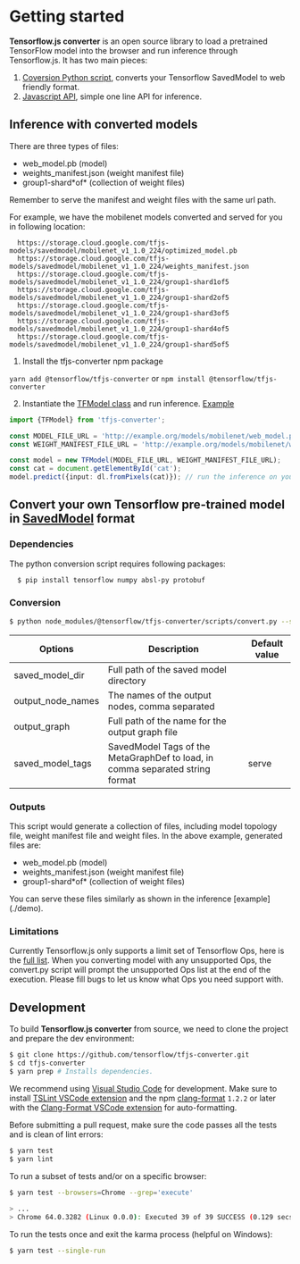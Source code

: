 # Getting started

**Tensorflow.js converter** is an open source library to load a pretrained TensorFlow model into the browser and run inference through Tensorflow.js.
It has two main pieces:
1. [Coversion Python script](./scripts/convert.py), converts your Tensorflow SavedModel to web friendly format.
2. [Javascript API](./src/executor/tf_model.ts), simple one line API for inference.

## Inference with converted models

There are three types of files:

* web_model.pb (model)
* weights_manifest.json (weight manifest file)
* group1-shard\*of\* (collection of weight files)

Remember to serve the manifest and weight files with the same url path.

For example, we have the mobilenet models converted and served for you in following location:

```
  https://storage.cloud.google.com/tfjs-models/savedmodel/mobilenet_v1_1.0_224/optimized_model.pb
  https://storage.cloud.google.com/tfjs-models/savedmodel/mobilenet_v1_1.0_224/weights_manifest.json
  https://storage.cloud.google.com/tfjs-models/savedmodel/mobilenet_v1_1.0_224/group1-shard1of5
  https://storage.cloud.google.com/tfjs-models/savedmodel/mobilenet_v1_1.0_224/group1-shard2of5
  https://storage.cloud.google.com/tfjs-models/savedmodel/mobilenet_v1_1.0_224/group1-shard3of5
  https://storage.cloud.google.com/tfjs-models/savedmodel/mobilenet_v1_1.0_224/group1-shard4of5
  https://storage.cloud.google.com/tfjs-models/savedmodel/mobilenet_v1_1.0_224/group1-shard5of5
```

1. Install the tfjs-converter npm package

`yarn add @tensorflow/tfjs-converter` or `npm install @tensorflow/tfjs-converter`

2. Instantiate the [TFModel class](./src/executor/tf_model.ts) and run inference. [Example](./demo/mobilenet.ts)


```typescript
import {TFModel} from 'tfjs-converter';

const MODEL_FILE_URL = 'http://example.org/models/mobilenet/web_model.pb';
const WEIGHT_MANIFEST_FILE_URL = 'http://example.org/models/mobilenet/weights_manifest.json';

const model = new TFModel(MODEL_FILE_URL, WEIGHT_MANIFEST_FILE_URL);
const cat = document.getElementById('cat');
model.predict({input: dl.fromPixels(cat)}); // run the inference on your model.
```


## Convert your own Tensorflow pre-trained model in [SavedModel](https://github.com/tensorflow/tensorflow/blob/master/tensorflow/python/saved_model/README.md) format

### Dependencies

The python conversion script requires following packages:

```bash
  $ pip install tensorflow numpy absl-py protobuf
```

### Conversion

```bash
$ python node_modules/@tensorflow/tfjs-converter/scripts/convert.py --saved_model_dir=/tmp/mobilenet/ --output_node_names='MobilenetV1/Predictions/Reshape_1' --output_graph=/tmp/mobilenet/web_model.pb --saved_model_tags=serve
```

| Options         | Description                                                      | Default value |
|---|---|---|
|saved_model_dir  | Full path of the saved model directory                           | |
|output_node_names| The names of the output nodes, comma separated                   | |
|output_graph     | Full path of the name for the output graph file                  | |
|saved_model_tags |SavedModel Tags of the MetaGraphDef to load, in comma separated string format| serve |

### Outputs

This script would generate a collection of files, including model topology file, weight manifest file and weight files.
In the above example, generated files are:
* web_model.pb (model)
* weights_manifest.json (weight manifest file)
* group1-shard\*of\* (collection of weight files)

You can serve these files similarly as shown in the inference [example] (./demo).

### Limitations
Currently Tensorflow.js only supports a limit set of Tensorflow Ops, here is the [full list](./docs/supported_ops.md).
When you converting model with any unsupported Ops, the convert.py script will prompt the unsupported Ops list at the end of the execution. Please fill bugs to let us know what Ops you need support with.

## Development

To build **Tensorflow.js converter** from source, we need to clone the project and prepare
the dev environment:

```bash
$ git clone https://github.com/tensorflow/tfjs-converter.git
$ cd tfjs-converter
$ yarn prep # Installs dependencies.
```

We recommend using [Visual Studio Code](https://code.visualstudio.com/) for
development. Make sure to install
[TSLint VSCode extension](https://marketplace.visualstudio.com/items?itemName=eg2.tslint)
and the npm [clang-format](https://github.com/angular/clang-format) `1.2.2` or later
with the
[Clang-Format VSCode extension](https://marketplace.visualstudio.com/items?itemName=xaver.clang-format)
for auto-formatting.

Before submitting a pull request, make sure the code passes all the tests and is clean of lint errors:

```bash
$ yarn test
$ yarn lint
```

To run a subset of tests and/or on a specific browser:

```bash
$ yarn test --browsers=Chrome --grep='execute'
 
> ...
> Chrome 64.0.3282 (Linux 0.0.0): Executed 39 of 39 SUCCESS (0.129 secs / 0 secs)
```

To run the tests once and exit the karma process (helpful on Windows):

```bash
$ yarn test --single-run
```
